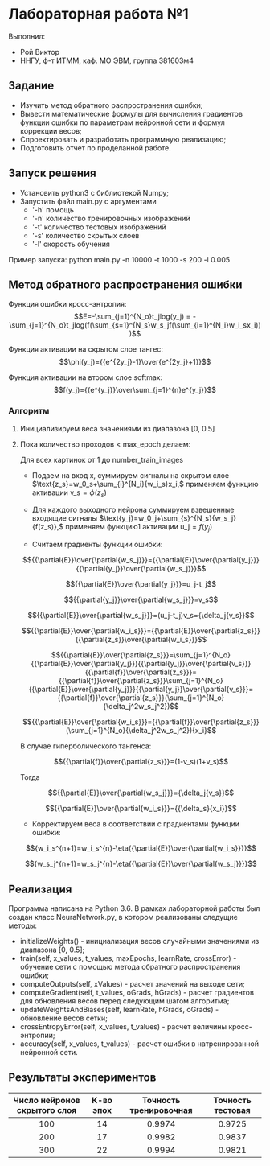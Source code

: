 # Лабораторная работа №1

Выполнил:
 - Рой Виктор
 - ННГУ, ф-т ИТММ, каф. МО ЭВМ, группа 381603м4

## Задание
 - Изучить метод обратного распространения ошибки;
 - Вывести математические формулы для вычисления градиентов функции ошибки по параметрам
нейронной сети и формул коррекции весов;
 - Спроектировать и разработать программную реализацию;
 - Подготовить отчет по проделанной работе. 
 
## Запуск решения
 - Установить python3 c библиотекой Numpy;
 - Запустить файл main.py с аргументами 
 	- '-h' помощь 
 	- '-n' количество тренировочных изображений
 	- '-t' количество тестовых изображений
 	- '-s' количество скрытых слоев
 	- '-l' скорость обучения

Пример запуска: python main.py -n 10000 -t 1000 -s 200 -l 0.005

## Метод обратного распространения ошибки
Функция ошибки кросс-энтропия:
$$E=-\sum_{j=1}^{N_o}t_jlog(y_j) = -\sum_{j=1}^{N_o}t_jlog(f(\sum_{s=1}^{N_s}w_s_jf(\sum_{i=1}^{N_i}w_i_sx_i)))$$

Функция активации на скрытом слое тангес:
$$\phi(y_j)={{e^{2y_j}-1}\over{e^{2y_j}+1}}$$

Функция активации на втором слое softmax:
$$f(y_j)={{e^{y_j}}\over\sum_{j=1}^{n}e^{y_j}}$$

### Алгоритм
1. Инициализируем веса значениями из диапазона [0, 0.5]
2. Пока количество проходов < max_epoch делаем:

	Для всех картинок от 1 до number_train_images
	+ Подаем на вход x, суммируем cигналы на скрытом слое $\text{z_s}=w_0_s+\sum_{i}^{N_i}{w_i_s}x_i,$ применяем функцию активации $\text{v_s}=\phi(z_s)$

	+ Для каждого выходного нейрона суммируем взвешенные входящие сигналы $\text{y_j}=w_0_j+\sum_{s}^{N_s}{w_s_j}{f(z_s)},$ применяем функцию1 активации $\text{u_j}=f(y_j)$

	+ Считаем градиенты функции ошибки:

	$${{\partial{E}}\over{\partial{w_s_j}}}={{\partial{E}}\over{\partial{y_j}}}{{\partial{y_j}}\over{\partial{w_s_j}}}$$

	$${{\partial{E}}\over{\partial{y_j}}}=u_j-t_j$$

	$${{\partial{y_j}}\over{\partial{w_s_j}}}=v_s$$

	$${{\partial{E}}\over{\partial{w_s_j}}}=(u_j-t_j)v_s={\delta_j{v_s}}$$

	$${{\partial{E}}\over{\partial{w_i_s}}}={{\partial{E}}\over{\partial{z_s}}}{{\partial{z_s}}\over{\partial{w_i_s}}}$$

	$${{\partial{E}}\over{\partial{z_s}}}=\sum_{j=1}^{N_o}{{\partial{E}}\over{\partial{y_j}}}{{\partial{y_j}}\over{\partial{v_s}}}{{\partial{f}}\over{\partial{z_s}}}={{\partial{f}}\over{\partial{z_s}}}\sum_{j=1}^{N_o}{{\partial{E}}\over{\partial{y_j}}}{{\partial{y_j}}\over{\partial{v_s}}}={{\partial{f}}\over{\partial{z_s}}}(\sum_{j=1}^{N_o}{\delta_j^2w_s_j^2})$$

	$${{\partial{E}}\over{\partial{w_i_s}}}={{\partial{f}}\over{\partial{z_s}}}(\sum_{j=1}^{N_o}{\delta_j^2w_s_j^2}){x_i}$$

 	 В случае гиперболического тангенса: 

	$${{\partial{f}}\over{\partial{z_s}}}=(1-v_s)(1+v_s)$$

 	 Тогда 

	$${{\partial{E}}\over{\partial{w_s_j}}}={\delta_j{v_s}}$$

	$${{\partial{E}}\over{\partial{w_i_s}}}={{\delta_s}{x_i}}$$
	+ Корректируем веса в соответствии с градиентами функции ошибки:

	$${w_i_s^{n+1}=w_i_s^{n}-\eta{{\partial{E}}\over{\partial{w_i_s}}}}$$

	$${w_s_j^{n+1}=w_s_j^{n}-\eta{{\partial{E}}\over{\partial{w_s_j}}}}$$

## Реализация 
Программа написана на Python 3.6. В рамках лабораторной работы был создан класс NeuraNetwork.py, в котором реализованы следущие методы:

 - initializeWeights() - инициализация весов случайными значениями из диапазона [0, 0.5];
 - train(self, x_values, t_values, maxEpochs, learnRate, crossError) - обучение сети с помощью метода обратного распространения ошибки;
 - computeOutputs(self, xValues) - расчет значений на выходе сети;
 - computeGradient(self, t_values, oGrads, hGrads) - расчет градиентов для обновления весов перед следующим шагом алгоритма;
 - updateWeightsAndBiases(self, learnRate, hGrads, oGrads) - обновление весов сетки;
 - crossEntropyError(self, x_values, t_values) - расчет величины кросс-энтропии;
 - accuracy(self, x_values, t_values) - расчет ошибки в натренированной нейронной сети.
## Результаты экспериментов

| Число нейронов скрытого слоя | К-во эпох | Точность тренировочная | Точность тестовая |
| :---: | :---:  |   :---:     |   :---:   |
|  100  | 14     |    0.9974   |  0.9725   |
|  200  | 17     |    0.9982   |  0.9837   |
|  300  | 22     |    0.9994   |  0.9821   |